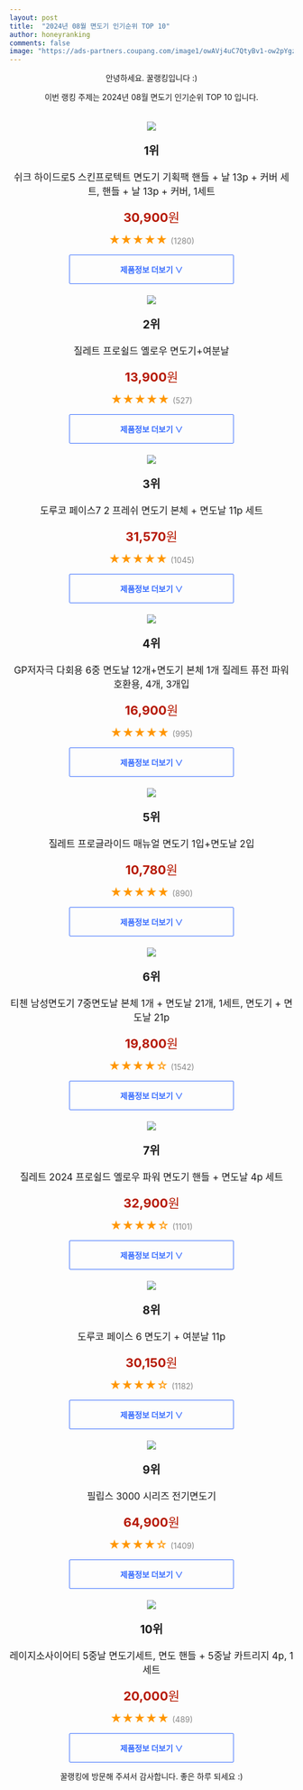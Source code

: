 ```yaml
---
layout: post
title:  "2024년 08월 면도기 인기순위 TOP 10"
author: honeyranking
comments: false
image: "https://ads-partners.coupang.com/image1/owAVj4uC7QtyBv1-ow2pYgzrhvasHjYK58LK2y84gxQXQIxh0iD6CL4tm5OJWQEicWMsoyxzoblG4EyllGpW4UACkRCMSoj2YiB1k6rhuwPlUIIuve183Nk-RQxtPslwYkzr5Tj0mvQkBQN2pS8dEarZ6tIldzhazbdSkjTh97zRO54Ujo3XnGLSco61-oQ02fRcUnap_8EY6Tf4h5BDKD9UfYp1c9Lkti12OyTw3BGnD30xj4Cs0mJainjsX99skJQpl25WUAcC4wQOIGQBYAiHHLw65S1CZeFRnlyiaA=="
---
```

<p style="text-align: center;">안녕하세요. 꿀랭킹입니다 :)</p>
<p style="text-align: center;">이번 랭킹 주제는 2024년 08월 면도기 인기순위 TOP 10 입니다.</p><center><img src="https://ads-partners.coupang.com/image1/owAVj4uC7QtyBv1-ow2pYgzrhvasHjYK58LK2y84gxQXQIxh0iD6CL4tm5OJWQEicWMsoyxzoblG4EyllGpW4UACkRCMSoj2YiB1k6rhuwPlUIIuve183Nk-RQxtPslwYkzr5Tj0mvQkBQN2pS8dEarZ6tIldzhazbdSkjTh97zRO54Ujo3XnGLSco61-oQ02fRcUnap_8EY6Tf4h5BDKD9UfYp1c9Lkti12OyTw3BGnD30xj4Cs0mJainjsX99skJQpl25WUAcC4wQOIGQBYAiHHLw65S1CZeFRnlyiaA==" style="margin-top:20px" /></center><p style="text-align: center; font-size: 20px"><b>1위</b></p><p style="text-align: center; font-size: 17px">쉬크 하이드로5 스킨프로텍트 면도기 기획팩 핸들 + 날 13p + 커버 세트, 핸들 + 날 13p + 커버, 1세트</p><p style="text-align: center;"><span style="color: #b61800; font-size: 22px;"><b>30,900</b>원</span></p><p style="text-align: center;"><span style="color: #ff9600; font-size: 20px;">★★★★★ </span><span style="color: #878787;">(1280)</span></p><center><a href="https://link.coupang.com/re/AFFSDP?lptag=AF3899140&subid=honeyrank&pageKey=8026363375&itemId=22432905105&vendorItemId=89477530082&traceid=V0-153-b0e0522e3df0999a&clickBeacon=302f0ff0-52df-11ef-bb57-b5c1f6600b86%7E3&requestid=20240805130001074180872954&token=31850C%7CMIXED"><div style="font-size: 14px; display: inline-block; padding: 15px 90px; color: #346aff; border-radius: 2px; border: 1px solid #346aff; cursor: pointer;"><b>제품정보 더보기 &or;</b></div></a></center><center><img src="https://ads-partners.coupang.com/image1/yW9_hpJi7fvW8GMyyekw1gT4spce80c4AsuOVNxgv63nU-4r7p5UB9yZXOINJH7BTRPPdfhiNqhwZYt1yhtgvKe1fJSEnZkIr6Lb6hoyKnAXF1auKypeALkq1FWtvHQe2nUspB8ADs8Bgp3ZBWoexvsPUF5btP6fb_dYiCQ6nckeb0fj3PFGpeOrmF7NqGRvXS41nNHfISv0IO-x_6KH7K6D7ZyRxyOAPxLiaonin75SijDqmpg-P3PM1HlwSkp1mWZtmla2WNz3WLPbouWUNMNiYGq5SFmBbFPdXQ==" style="margin-top:20px" /></center><p style="text-align: center; font-size: 20px"><b>2위</b></p><p style="text-align: center; font-size: 17px">질레트 프로쉴드 옐로우 면도기+여분날</p><p style="text-align: center;"><span style="color: #b61800; font-size: 22px;"><b>13,900</b>원</span></p><p style="text-align: center;"><span style="color: #ff9600; font-size: 20px;">★★★★★ </span><span style="color: #878787;">(527)</span></p><center><a href="https://link.coupang.com/re/AFFSDP?lptag=AF3899140&subid=honeyrank&pageKey=6173306276&itemId=12065082902&vendorItemId=79337140325&traceid=V0-153-7d20a38c8b7babe4&requestid=20240805130001074180872954&token=31850C%7CMIXED"><div style="font-size: 14px; display: inline-block; padding: 15px 90px; color: #346aff; border-radius: 2px; border: 1px solid #346aff; cursor: pointer;"><b>제품정보 더보기 &or;</b></div></a></center><center><img src="https://ads-partners.coupang.com/image1/jeioU9DSdweFoUbRjbmu2YKVM2RFXVfW5nYxyCVQEe-huxSEarXzIdHbPR7PJEStyAhIHKQinNZ7peyBHg_IyhdHr5HICdZmi-cNhP-8tObS2yRJowpBIgp2n2Yq1j9gWEzJM4TweAJA6oD7g76H2GV40JxLTQzei3RjgO-pDI6VtOeuxuwXjNbQxAxEMykkK_Xl92QprJAWHJ3WC-k931I5KlZgJ5VxTDEY-yh52lMW5Soy8HrXfBF1xrOLl3WMNbizuTLOCZCoXtubl4Pa94XpQCbSBe0Am2rGKTmWzPaRy3EU_8zpsSo=" style="margin-top:20px" /></center><p style="text-align: center; font-size: 20px"><b>3위</b></p><p style="text-align: center; font-size: 17px">도루코 페이스7 2 프레쉬 면도기 본체 + 면도날 11p 세트</p><p style="text-align: center;"><span style="color: #b61800; font-size: 22px;"><b>31,570</b>원</span></p><p style="text-align: center;"><span style="color: #ff9600; font-size: 20px;">★★★★★ </span><span style="color: #878787;">(1045)</span></p><center><a href="https://link.coupang.com/re/AFFSDP?lptag=AF3899140&subid=honeyrank&pageKey=6353122104&itemId=13376407915&vendorItemId=90816113049&traceid=V0-153-0c023bac93825498&requestid=20240805130001074180872954&token=31850C%7CMIXED"><div style="font-size: 14px; display: inline-block; padding: 15px 90px; color: #346aff; border-radius: 2px; border: 1px solid #346aff; cursor: pointer;"><b>제품정보 더보기 &or;</b></div></a></center><center><img src="https://ads-partners.coupang.com/image1/o1grmY3wW22EVjZto8UaaghyaBbviVWQSyKnSnE0C9gjXBSRda2jD90L97_l-CdPkyE9yPQhxnMVpmdP5MBUdbYiaLDyGY2zuJKGC24fR8px6PbZ-svb9Ehrbf3XiJXHpfZJfzbRuQWfzL9LjG24BHiOEzFjdU39nvSsn7xaOsWx7K39cYlnWadLp4ux1gsvapvvGkVRq6FzrtAnqc3SudjETQcxamisyx7CT9LzvCHy_33hmtiakKOB5Rciq1qxTAv2jSBdHM_xDa49sW0iMCJ-SDU1XtqLnL0y8oCvDyw9Ee9uju2EfDDFI-5bgw==" style="margin-top:20px" /></center><p style="text-align: center; font-size: 20px"><b>4위</b></p><p style="text-align: center; font-size: 17px">GP저자극 다회용 6중 면도날 12개+면도기 본체 1개 질레트 퓨전 파워 호환용, 4개, 3개입</p><p style="text-align: center;"><span style="color: #b61800; font-size: 22px;"><b>16,900</b>원</span></p><p style="text-align: center;"><span style="color: #ff9600; font-size: 20px;">★★★★★ </span><span style="color: #878787;">(995)</span></p><center><a href="https://link.coupang.com/re/AFFSDP?lptag=AF3899140&subid=honeyrank&pageKey=7830518103&itemId=21295753372&vendorItemId=88355526272&traceid=V0-153-7818f04e881da061&clickBeacon=302f3700-52df-11ef-ab50-108bcd440cd8%7E3&requestid=20240805130001074180872954&token=31850C%7CMIXED"><div style="font-size: 14px; display: inline-block; padding: 15px 90px; color: #346aff; border-radius: 2px; border: 1px solid #346aff; cursor: pointer;"><b>제품정보 더보기 &or;</b></div></a></center><center><img src="https://ads-partners.coupang.com/image1/AHorN6R0ljLV4HHwAKA0Z7P_RYNfUisAXAOoMEB3TUv32VI40O00Unbf9LLm_akEQV4fnThCzAN4xm7g-VG9KSE9LrHWMXV6BF-e3y9o0g3pAh5pdkSPRjdCZnWkeATInK4IhPDzFB_aQLpsknUSvowwgiBsq4dsipVB4su0MDtDr_IUNnQSPCZBmjB7qZozO__EIcQ9Yr7Rag5W1KIeB44zLsM7fxyWFHgDkBq6LyDMy78WLj0_e6crx_OpBdtM9y5-qxrTyM0ZjUgPuk4l8F1Nm_WwaVLbRQ==" style="margin-top:20px" /></center><p style="text-align: center; font-size: 20px"><b>5위</b></p><p style="text-align: center; font-size: 17px">질레트 프로글라이드 매뉴얼 면도기 1입+면도날 2입</p><p style="text-align: center;"><span style="color: #b61800; font-size: 22px;"><b>10,780</b>원</span></p><p style="text-align: center;"><span style="color: #ff9600; font-size: 20px;">★★★★★ </span><span style="color: #878787;">(890)</span></p><center><a href="https://link.coupang.com/re/AFFSDP?lptag=AF3899140&subid=honeyrank&pageKey=6174342419&itemId=12074789705&vendorItemId=79346755280&traceid=V0-153-1731895111c513da&requestid=20240805130001074180872954&token=31850C%7CMIXED"><div style="font-size: 14px; display: inline-block; padding: 15px 90px; color: #346aff; border-radius: 2px; border: 1px solid #346aff; cursor: pointer;"><b>제품정보 더보기 &or;</b></div></a></center><center><img src="https://ads-partners.coupang.com/image1/vFhJ37vJG6-akfDevO7jP8IFOQ2xQOAykOQzp8B9Y7-caDxlTc8226EyCVgP_Q2bKL7sRG2r0kEAw2yxLP4-8gbwFwSF3QodZkyNuHS3NYqNgoLeHFR5XS4hsd6j8UkAm1EeqkUejcbM8AaKvABaGyetKniLCrB1dkORBLUaNeT6qsRz6K5J3NkLkG7VHA5vYrAtY3-IUZIpvV9LyKSZSQoWxQacphrYUBODhUaAFhTV8l3I7ZVclpekxCIHnghGQkrcqyUcQCXW6j07JKteNAu7QSfAh79A9tAe3nBjtMbjBDFgiYGQk1MLQ63XFWFM" style="margin-top:20px" /></center><p style="text-align: center; font-size: 20px"><b>6위</b></p><p style="text-align: center; font-size: 17px">티첸 남성면도기 7중면도날 본체 1개 + 면도날 21개, 1세트, 면도기 + 면도날 21p</p><p style="text-align: center;"><span style="color: #b61800; font-size: 22px;"><b>19,800</b>원</span></p><p style="text-align: center;"><span style="color: #ff9600; font-size: 20px;">★★★★☆ </span><span style="color: #878787;">(1542)</span></p><center><a href="https://link.coupang.com/re/AFFSDP?lptag=AF3899140&subid=honeyrank&pageKey=6835225292&itemId=16237587479&vendorItemId=83431006285&traceid=V0-153-15673369d2052ce3&clickBeacon=302f3700-52df-11ef-8cc4-400770cf336e%7E3&requestid=20240805130001074180872954&token=31850C%7CMIXED"><div style="font-size: 14px; display: inline-block; padding: 15px 90px; color: #346aff; border-radius: 2px; border: 1px solid #346aff; cursor: pointer;"><b>제품정보 더보기 &or;</b></div></a></center><center><img src="https://ads-partners.coupang.com/image1/ClNdStrfpPbMAE-5CgCy3IfDpIWxyFehoRoYSVyVMpu2mVVnDu1ZxH8jpmSTnZXjUMqNBzAC40-3BtyVvVXliLf1NbC8w9uhPePkUQR4T4BsM8dfMkgDHi8-PwPouBvS9E8lw9VRl3r9gjEQvSJfPk7SqxsCao7eGG0ms_wqshAjsv5iOIdWIo8KIRHU_R5XiQtrPp-OGEmeD5tkjp2kTpDdb_cpJW993UKpaxNTtRsW_WHBH-RZHSrE8XayLCjONnMug2otauo2CvOq_NOZtwvlbeNoLxpqSMIG" style="margin-top:20px" /></center><p style="text-align: center; font-size: 20px"><b>7위</b></p><p style="text-align: center; font-size: 17px">질레트 2024 프로쉴드 옐로우 파워 면도기 핸들 + 면도날 4p 세트</p><p style="text-align: center;"><span style="color: #b61800; font-size: 22px;"><b>32,900</b>원</span></p><p style="text-align: center;"><span style="color: #ff9600; font-size: 20px;">★★★★☆ </span><span style="color: #878787;">(1101)</span></p><center><a href="https://link.coupang.com/re/AFFSDP?lptag=AF3899140&subid=honeyrank&pageKey=8096167617&itemId=22890319230&vendorItemId=89479642230&traceid=V0-153-387ffee46750516d&requestid=20240805130001074180872954&token=31850C%7CMIXED"><div style="font-size: 14px; display: inline-block; padding: 15px 90px; color: #346aff; border-radius: 2px; border: 1px solid #346aff; cursor: pointer;"><b>제품정보 더보기 &or;</b></div></a></center><center><img src="https://ads-partners.coupang.com/image1/UTTLDqpzRNxckmAYUXB5cE6Vmxqy22iG_OUrDXysFzhDHCyPfho3HL9mXgKJJQ2KtJxCk5mn_343TURwwy0F_-_vrexd0eRrb-0rFSft5nXN9dshCU5uji-dGUuMJjA0XXWWGm90_xhjj45Mbx-_JivrALlwVaiHMnRcQp0jwy137hZbSjWV6aC8JMitXjL8H3vbl_Dz3VtTkqVrny8Wu00abdcgkYAI556gYanHhk1JrNKDSp8466QTor8iB8pQT4cDmWbkiFq-obww5tjjPyA7GNkmnnS4ezrbz5paVHsElBbPChwAUDA=" style="margin-top:20px" /></center><p style="text-align: center; font-size: 20px"><b>8위</b></p><p style="text-align: center; font-size: 17px">도루코 페이스 6 면도기 + 여분날 11p</p><p style="text-align: center;"><span style="color: #b61800; font-size: 22px;"><b>30,150</b>원</span></p><p style="text-align: center;"><span style="color: #ff9600; font-size: 20px;">★★★★☆ </span><span style="color: #878787;">(1182)</span></p><center><a href="https://link.coupang.com/re/AFFSDP?lptag=AF3899140&subid=honeyrank&pageKey=4946894415&itemId=6527541601&vendorItemId=71311918479&traceid=V0-153-1d2d31326cfcc7f6&requestid=20240805130001074180872954&token=31850C%7CMIXED"><div style="font-size: 14px; display: inline-block; padding: 15px 90px; color: #346aff; border-radius: 2px; border: 1px solid #346aff; cursor: pointer;"><b>제품정보 더보기 &or;</b></div></a></center><center><img src="https://ads-partners.coupang.com/image1/gnsJVlxFr66GAm1IgmjMBxRkNRIWcEF8vFF6mOJ94g2baKEVUF9e6s-9ls0V2x8dIOoShQAf0CY5kXhYsGMsCPK-NXCLWUPSJw4ngASkLrrtSKN7J6IudAL1g72CNMzS2NQvF8AhYNsk8fEEtNzbQVOKgdAi-5xCb3oYZAhiG5WY7zVj6n6etTTaHQwSPkqV-EjIcULh0v_LOHhdRwiT0wrJzqcs4dinBXu1fWnN5ijoMPBOHVHfcMw2adyJLST0B9_j2cyBrgkeU1XfnD9cR0Uq8K6JkaDzYfU=" style="margin-top:20px" /></center><p style="text-align: center; font-size: 20px"><b>9위</b></p><p style="text-align: center; font-size: 17px">필립스 3000 시리즈 전기면도기</p><p style="text-align: center;"><span style="color: #b61800; font-size: 22px;"><b>64,900</b>원</span></p><p style="text-align: center;"><span style="color: #ff9600; font-size: 20px;">★★★★☆ </span><span style="color: #878787;">(1409)</span></p><center><a href="https://link.coupang.com/re/AFFSDP?lptag=AF3899140&subid=honeyrank&pageKey=5191797872&itemId=7210477401&vendorItemId=74502073122&traceid=V0-153-2d415fb9b2e8834b&requestid=20240805130001074180872954&token=31850C%7CMIXED"><div style="font-size: 14px; display: inline-block; padding: 15px 90px; color: #346aff; border-radius: 2px; border: 1px solid #346aff; cursor: pointer;"><b>제품정보 더보기 &or;</b></div></a></center><center><img src="https://ads-partners.coupang.com/image1/Yfze_6Wosdcg8ZQ4YTpJrRdixbBg4_QzdFzjhqVxoSLMRkP9WcCEyvg2Gx6S6yH5W3vi7rpO8bcqbO9ek-U8u2pow0xhd1qqPd68AoV2WiTPQhMEhiXRcAk2m_xijQjQKFBQxjce1sa5S4MIHtCC13tj615wZ0Nf0x3CToPW6t5nnluOPVG8pb-M-lxbLjLlBKzIpkZ25L-V-fFbXXJmEDH7510KTFAjs5HcG9K4GG4sGVMJJ92VFmTqjYAnspnowZCYkdgzjS6Ow-dJXlNC6eD0UN9l__15__1aQJvIFg==" style="margin-top:20px" /></center><p style="text-align: center; font-size: 20px"><b>10위</b></p><p style="text-align: center; font-size: 17px">레이지소사이어티 5중날 면도기세트, 면도 핸들 + 5중날 카트리지 4p, 1세트</p><p style="text-align: center;"><span style="color: #b61800; font-size: 22px;"><b>20,000</b>원</span></p><p style="text-align: center;"><span style="color: #ff9600; font-size: 20px;">★★★★★ </span><span style="color: #878787;">(489)</span></p><center><a href="https://link.coupang.com/re/AFFSDP?lptag=AF3899140&subid=honeyrank&pageKey=5509092823&itemId=8582121298&vendorItemId=75869434788&traceid=V0-153-3ead31476c3ac910&clickBeacon=302f3700-52df-11ef-86e1-10b2f8357f20%7E3&requestid=20240805130001074180872954&token=31850C%7CMIXED"><div style="font-size: 14px; display: inline-block; padding: 15px 90px; color: #346aff; border-radius: 2px; border: 1px solid #346aff; cursor: pointer;"><b>제품정보 더보기 &or;</b></div></a></center><p style="text-align: center;">꿀랭킹에 방문해 주셔서 감사합니다. 좋은 하루 되세요 :)</p>